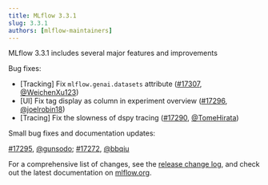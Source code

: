 ```yaml
---
title: MLflow 3.3.1
slug: 3.3.1
authors: [mlflow-maintainers]
---
```


MLflow 3.3.1 includes several major features and improvements

Bug fixes:

- [Tracking] Fix `mlflow.genai.datasets` attribute ([#17307](https://github.com/mlflow/mlflow/pull/17307), [@WeichenXu123](https://github.com/WeichenXu123))
- [UI] Fix tag display as column in experiment overview ([#17296](https://github.com/mlflow/mlflow/pull/17296), [@joelrobin18](https://github.com/joelrobin18))
- [Tracing] Fix the slowness of dspy tracing ([#17290](https://github.com/mlflow/mlflow/pull/17290), [@TomeHirata](https://github.com/TomeHirata))

Small bug fixes and documentation updates:

[#17295](https://github.com/mlflow/mlflow/pull/17295), [@gunsodo](https://github.com/gunsodo); [#17272](https://github.com/mlflow/mlflow/pull/17272), [@bbqiu](https://github.com/bbqiu)

For a comprehensive list of changes, see the [release change log](https://github.com/mlflow/mlflow/releases/tag/v3.3.1), and check out the latest documentation on [mlflow.org](http://mlflow.org/).
